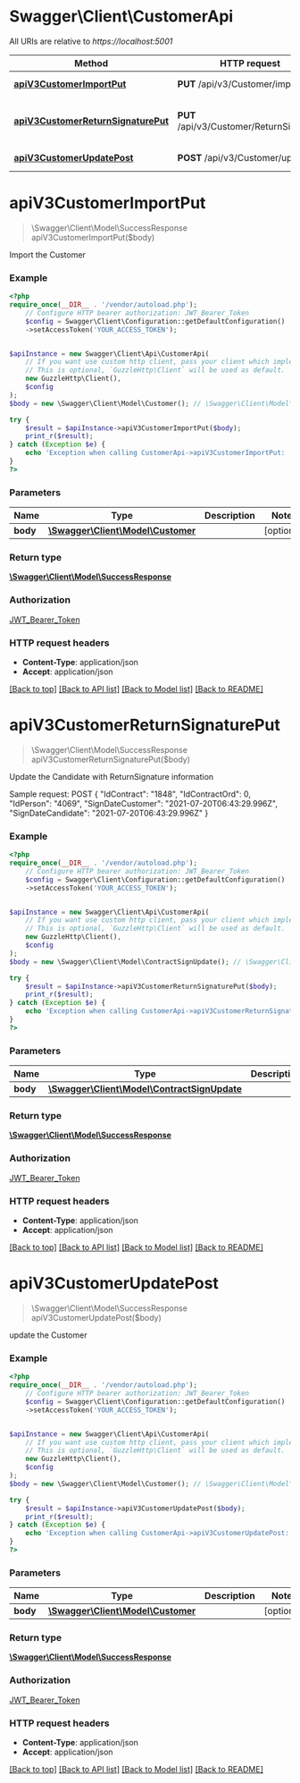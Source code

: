 # Swagger\Client\CustomerApi

All URIs are relative to *https://localhost:5001*

Method | HTTP request | Description
------------- | ------------- | -------------
[**apiV3CustomerImportPut**](CustomerApi.md#apiv3customerimportput) | **PUT** /api/v3/Customer/import | Import the Customer
[**apiV3CustomerReturnSignaturePut**](CustomerApi.md#apiv3customerreturnsignatureput) | **PUT** /api/v3/Customer/ReturnSignature | Update the Candidate with ReturnSignature information
[**apiV3CustomerUpdatePost**](CustomerApi.md#apiv3customerupdatepost) | **POST** /api/v3/Customer/update | update the Customer

# **apiV3CustomerImportPut**
> \Swagger\Client\Model\SuccessResponse apiV3CustomerImportPut($body)

Import the Customer

### Example
```php
<?php
require_once(__DIR__ . '/vendor/autoload.php');
    // Configure HTTP bearer authorization: JWT_Bearer_Token
    $config = Swagger\Client\Configuration::getDefaultConfiguration()
    ->setAccessToken('YOUR_ACCESS_TOKEN');


$apiInstance = new Swagger\Client\Api\CustomerApi(
    // If you want use custom http client, pass your client which implements `GuzzleHttp\ClientInterface`.
    // This is optional, `GuzzleHttp\Client` will be used as default.
    new GuzzleHttp\Client(),
    $config
);
$body = new \Swagger\Client\Model\Customer(); // \Swagger\Client\Model\Customer | 

try {
    $result = $apiInstance->apiV3CustomerImportPut($body);
    print_r($result);
} catch (Exception $e) {
    echo 'Exception when calling CustomerApi->apiV3CustomerImportPut: ', $e->getMessage(), PHP_EOL;
}
?>
```

### Parameters

Name | Type | Description  | Notes
------------- | ------------- | ------------- | -------------
 **body** | [**\Swagger\Client\Model\Customer**](../Model/Customer.md)|  | [optional]

### Return type

[**\Swagger\Client\Model\SuccessResponse**](../Model/SuccessResponse.md)

### Authorization

[JWT_Bearer_Token](../../README.md#JWT_Bearer_Token)

### HTTP request headers

 - **Content-Type**: application/json
 - **Accept**: application/json

[[Back to top]](#) [[Back to API list]](../../README.md#documentation-for-api-endpoints) [[Back to Model list]](../../README.md#documentation-for-models) [[Back to README]](../../README.md)

# **apiV3CustomerReturnSignaturePut**
> \Swagger\Client\Model\SuccessResponse apiV3CustomerReturnSignaturePut($body)

Update the Candidate with ReturnSignature information

Sample request:  POST {  \"IdContract\": \"1848\",  \"IdContractOrd\": 0,  \"IdPerson\": \"4069\",  \"SignDateCustomer\": \"2021-07-20T06:43:29.996Z\",  \"SignDateCandidate\": \"2021-07-20T06:43:29.996Z\"  }

### Example
```php
<?php
require_once(__DIR__ . '/vendor/autoload.php');
    // Configure HTTP bearer authorization: JWT_Bearer_Token
    $config = Swagger\Client\Configuration::getDefaultConfiguration()
    ->setAccessToken('YOUR_ACCESS_TOKEN');


$apiInstance = new Swagger\Client\Api\CustomerApi(
    // If you want use custom http client, pass your client which implements `GuzzleHttp\ClientInterface`.
    // This is optional, `GuzzleHttp\Client` will be used as default.
    new GuzzleHttp\Client(),
    $config
);
$body = new \Swagger\Client\Model\ContractSignUpdate(); // \Swagger\Client\Model\ContractSignUpdate | 

try {
    $result = $apiInstance->apiV3CustomerReturnSignaturePut($body);
    print_r($result);
} catch (Exception $e) {
    echo 'Exception when calling CustomerApi->apiV3CustomerReturnSignaturePut: ', $e->getMessage(), PHP_EOL;
}
?>
```

### Parameters

Name | Type | Description  | Notes
------------- | ------------- | ------------- | -------------
 **body** | [**\Swagger\Client\Model\ContractSignUpdate**](../Model/ContractSignUpdate.md)|  | [optional]

### Return type

[**\Swagger\Client\Model\SuccessResponse**](../Model/SuccessResponse.md)

### Authorization

[JWT_Bearer_Token](../../README.md#JWT_Bearer_Token)

### HTTP request headers

 - **Content-Type**: application/json
 - **Accept**: application/json

[[Back to top]](#) [[Back to API list]](../../README.md#documentation-for-api-endpoints) [[Back to Model list]](../../README.md#documentation-for-models) [[Back to README]](../../README.md)

# **apiV3CustomerUpdatePost**
> \Swagger\Client\Model\SuccessResponse apiV3CustomerUpdatePost($body)

update the Customer

### Example
```php
<?php
require_once(__DIR__ . '/vendor/autoload.php');
    // Configure HTTP bearer authorization: JWT_Bearer_Token
    $config = Swagger\Client\Configuration::getDefaultConfiguration()
    ->setAccessToken('YOUR_ACCESS_TOKEN');


$apiInstance = new Swagger\Client\Api\CustomerApi(
    // If you want use custom http client, pass your client which implements `GuzzleHttp\ClientInterface`.
    // This is optional, `GuzzleHttp\Client` will be used as default.
    new GuzzleHttp\Client(),
    $config
);
$body = new \Swagger\Client\Model\Customer(); // \Swagger\Client\Model\Customer | 

try {
    $result = $apiInstance->apiV3CustomerUpdatePost($body);
    print_r($result);
} catch (Exception $e) {
    echo 'Exception when calling CustomerApi->apiV3CustomerUpdatePost: ', $e->getMessage(), PHP_EOL;
}
?>
```

### Parameters

Name | Type | Description  | Notes
------------- | ------------- | ------------- | -------------
 **body** | [**\Swagger\Client\Model\Customer**](../Model/Customer.md)|  | [optional]

### Return type

[**\Swagger\Client\Model\SuccessResponse**](../Model/SuccessResponse.md)

### Authorization

[JWT_Bearer_Token](../../README.md#JWT_Bearer_Token)

### HTTP request headers

 - **Content-Type**: application/json
 - **Accept**: application/json

[[Back to top]](#) [[Back to API list]](../../README.md#documentation-for-api-endpoints) [[Back to Model list]](../../README.md#documentation-for-models) [[Back to README]](../../README.md)

